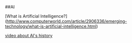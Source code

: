 ##AI

[What is Artificial Intelligence?] (http://www.computerworld.com/article/2906336/emerging-technology/what-is-artificial-intelligence.html)

[video about AI's history](http://a16z.com/2016/06/10/ai-deep-learning-machines/)
